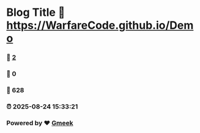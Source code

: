 # Blog Title :link: https://WarfareCode.github.io/Demo 
### :page_facing_up: [2](https://WarfareCode.github.io/Demo/tag.html) 
### :speech_balloon: 0 
### :hibiscus: 628 
### :alarm_clock: 2025-08-24 15:33:21 
### Powered by :heart: [Gmeek](https://github.com/Meekdai/Gmeek)
